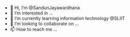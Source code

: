 - 👋 Hi, I’m @SandunJayawardhana
- 👀 I’m interested in ... 
- 🌱 I’m currently learning information technology @SLIIT
- 💞️ I’m looking to collaborate on ... 
- 📫 How to reach me ...

<!---
SandunJayawardhana/SandunJayawardhana is a ✨ special ✨ repository because its `README.md` (this file) appears on your GitHub profile.
You can click the Preview link to take a look at your changes.
--->
